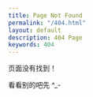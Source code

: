 ```yaml
---
title: Page Not Found
permalink: "/404.html"
layout: default
description: 404 Page
keywords: 404
---
```


页面没有找到！  

看看别的吧先 ^_-

